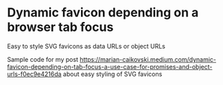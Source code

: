 # Dynamic favicon depending on a browser tab focus
Easy to style SVG favicons as data URLs or object URLs

Sample code for my post https://marian-caikovski.medium.com/dynamic-favicon-depending-on-tab-focus-a-use-case-for-promises-and-object-urls-f0ec9e4216da about easy styling of SVG favicons 
